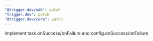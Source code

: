 ```yaml
---
"@trigger.dev/sdk": patch
"trigger.dev": patch
"@trigger.dev/core": patch
---
```


Implement task.onSuccess/onFailure and config.onSuccess/onFailure
